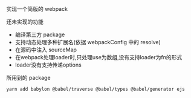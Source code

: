 实现一个简版的 webpack

还未实现的功能

- 编译第三方 package
- 支持动态处理多种扩展名(依据 webpackConfig 中的 resolve)
- 在源码中注入 sourceMap
- 在webpack处理loader时,只处理use为数组,没有支持loader为fn的形式
- loader没有支持传递options

所用到的 package

```shell
yarn add babylon @babel/traverse @babel/types @babel/generator ejs
```
